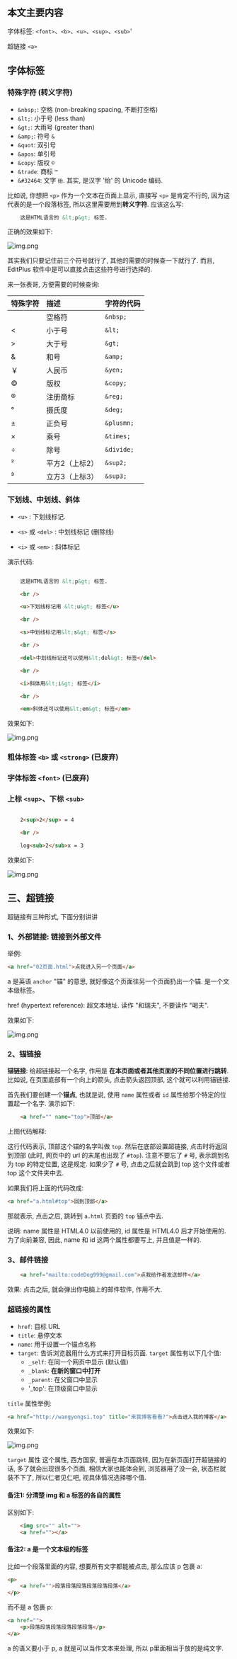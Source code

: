 

## 本文主要内容

字体标签: `<font>`、`<b>`、`<u>`、`<sup>`、`<sub>`'

超链接 `<a>`

## 字体标签

### 特殊字符 (转义字符)

- `&nbsp;`: 空格 (non-breaking spacing, 不断打空格)
- `&lt;`: 小于号 (less than)
- `&gt;`: 大雨号 (greater than)
- `&amp;`: 符号 `&`
- `&quot`: 双引号
- `&apos`: 单引号
- `&copy`: 版权 `©`
- `&trade`: 商标 `™`
- `&#32464`: 文字 `绐`. 其实, 是汉字 '绐' 的 Unicode 编码.


比如说, 你想把 `<p>` 作为一个文本在页面上显示, 直接写 `<p>` 是肯定不行的, 因为这代表的是一个段落标签, 所以这里需要用到**转义字符**. 应该这么写:

```html
    这是HTML语言的 &lt;p&gt; 标签.
```

正确的效果如下:

![img.png](../99-img/img12.png)

其实我们只要记住前三个符号就行了, 其他的需要的时候查一下就行了. 而且, EditPlus 软件中是可以直接点击这些符号进行选择的.

来一张表哥, 方便需要的时候查询:

| 特殊字符 | 描述 | 字符的代码 |
| :--- | :--- | :--- |
| |空格符|`&nbsp;`|
|<|小于号|`&lt;`|
|> | 大于号 |`&gt;`|
|&|和号|`&amp;`|
|￥|人民币|`&yen;`|
|©|版权|`&copy;`|
|®|注册商标|`&reg;`|
|°|摄氏度|`&deg;`|
|±|正负号|`&plusmn;`|
|×|乘号|`&times;`|
|÷|除号|`&divide;`|
|²|平方2（上标2）|`&sup2;`|
|³|立方3（上标3）|`&sup3;`|

### 下划线、中划线、斜体

- `<u>` : 下划线标记.

- `<s>` 或 `<del>` : 中划线标记 (删除线)

- `<i>` 或 `<em>` : 斜体标记

演示代码:

```html

    这是HTML语言的 &lt;p&gt; 标签.

    <br />

    <u>下划线标记用 &lt;u&gt; 标签</u>

    <br />

    <s>中划线标记用&lt;s&gt; 标签</s>

    <br />

    <del>中划线标记还可以使用&lt;del&gt; 标签</del>

    <br />

    <i>斜体用&lt;i&gt; 标签</i>

    <br />

    <em>斜体还可以使用&lt;em&gt; 标签</em>
```

效果如下:

![img.png](../99-img/img13.png)

### 粗体标签 `<b>` 或 `<strong>` (已废弃)
### 字体标签 `<font>` (已废弃)

### 上标 `<sup>`、下标 `<sub>`

```html

    2<sup>2</sup> = 4

    <br />

    log<sub>2</sub>x = 3
```

效果如下:

![img.png](../99-img/14.png)

## 三、超链接

超链接有三种形式, 下面分别讲讲

### 1、外部链接: 链接到外部文件

举例:

```html
<a href="02页面.html">点我进入另一个页面</a>
```

a 是英语 `anchor` "锚" 的意思, 就好像这个页面往另一个页面扔出一个锚. 是一个文本级标签。

href (hypertext reference): 超文本地址. 读作 "和瑞夫", 不要读作 "喝夫".

效果如下:

![img.png](../99-img/img14.png)

### 2、锚链接

**锚链接**: 给超链接起一个名字, 作用是 **在本页面或者其他页面的不同位置进行跳转**. 比如说, 在页面底部有一个向上的箭头, 点击箭头返回顶部, 这个就可以利用锚链接.

首先我们要创建一个**锚点**, 也就是说, 使用 `name` 属性或者 `id` 属性给那个特定的位置起一个名字. 演示如下:

```html
    <a href="" name="top">顶部</a>
```

上图代码解释:

这行代码表示, 顶部这个锚的名字叫做 `top`.
然后在底部设置超链接, 点击时将返回到顶部 (此时, 网页中的 url 的末尾也出现了 `#top`). 注意不要忘了 `#` 号, 表示跳到名为 top 的特定位置, 这是规定. 如果少了 `#` 号, 点击之后就会跳到 top 这个文件或者 top 这个文件夹中去.

如果我们将上面的代码改成:

```html
<a href="a.html#top">回到顶部</a>
```

那就表示, 点击之后, 跳转到 `a.html` 页面的 `top` 锚点中去.

说明: name 属性是 HTML4.0 以前使用的, id 属性是 HTML4.0 后才开始使用的. 为了向前兼容, 因此, name 和 id 这两个属性都要写上, 并且值是一样的.

### 3、邮件链接

```html
    <a href="mailto:codeDog999@gmail.com">点我给作者发送邮件</a>
```

效果: 点击之后, 就会弹出你电脑上的邮件软件, 作用不大.

### 超链接的属性

- `href`: 目标 URL
- `title`: 悬停文本
- `name`: 用于设置一个锚点名称
- `target`: 告诉浏览器用什么方式来打开目标页面. `target` 属性有以下几个值:
    - `_self`: 在同一个网页中显示 (默认值)
    - `_blank`:  **在新的窗口中打开**
    - `_parent`: 在父窗口中显示
    - '_top': 在顶级窗口中显示
    
`title` 属性举例:

```html
<a href="http://wangyongsi.top" title="来我博客看看?">点击进入我的博客</a>
```

效果如下:

![img.png](../99-img/img15.png)

`target` 属性
这个属性, 西方国家, 普遍在本页面跳转, 因为在新页面打开超链接的话, 多了就会出现很多个页面, 相信大家也能体会到, 浏览器用了没一会, 状态栏就装不下了, 所以仁者见仁吧, 视具体情况选择哪个值.

#### 备注1: 分清楚 img 和 a 标签的各自的属性 

区别如下:

```html
    <img src="" alt="">
    <a href=""></a>
```

#### 备注2: a 是一个文本级的标签

比如一个段落里面的内容, 想要所有文字都能被点击, 那么应该 p 包裹 a:

```html
<p>
    <a href="">段落段落段落段落段落段落</a>
</p>
```

而不是 a 包裹 p:

```html
<a href="">
    <p>段落段落段落段落段落段落</p>
</a>
```

a 的语义要小于 p, a 就是可以当作文本来处理, 所以 p里面相当于放的是纯文字.